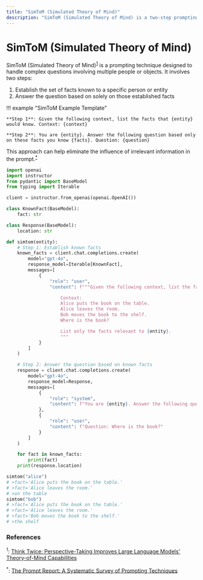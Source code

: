 ```yaml
---
title: "SimToM (Simulated Theory of Mind)"
description: "SimToM (Simulated Theory of Mind) is a two-step prompting technique that focuses on improving the LLM's handling of complex questions involving multiple people or objects"
---
```


# SimToM (Simulated Theory of Mind)

SimToM (Simulated Theory of Mind)<sup><a href="https://arxiv.org/abs/2311.10227">1</a></sup> is a prompting technique designed to handle complex questions involving multiple people or objects. It involves two steps:

1. Establish the set of facts known to a specific person or entity
2. Answer the question based on solely on those established facts

!!! example "SimToM Example Template"

    **Step 1**: Given the following context, list the facts that {entity} would know. Context: {context}

    **Step 2**: You are {entity}. Answer the following question based only on these facts you know {facts}. Question: {question}

This approach can help eliminate the influence of irrelevant information in the prompt.<sup><a href="https://arxiv.org/abs/2406.06608">\*</a></sup>

```python
import openai
import instructor
from pydantic import BaseModel
from typing import Iterable

client = instructor.from_openai(openai.OpenAI())

class KnownFact(BaseModel):
    fact: str

class Response(BaseModel):
    location: str

def simtom(entity):
    # Step 1: Establish known facts
    known_facts = client.chat.completions.create(
        model="gpt-4o",
        response_model=Iterable[KnownFact],
        messages=[
            {
                "role": "user",
                "content": f"""Given the following context, list the facts that {entity} would know:

                    Context:
                    Alice puts the book on the table.
                    Alice leaves the room.
                    Bob moves the book to the shelf.
                    Where is the book?

                    List only the facts relevant to {entity}.
                    """
            }
        ]
    )

    # Step 2: Answer the question based on known facts
    response = client.chat.completions.create(
        model="gpt-4o",
        response_model=Response,
        messages=[
            {
                "role": "system",
                "content": f"You are {entity}. Answer the following question based only on these facts you know: {" ".join([str(fact) for fact in known_facts])}"
            },
            {
                "role": "user",
                "content": f"Question: Where is the book?"
            }
        ]
    )

    for fact in known_facts:
        print(fact)
    print(response.location)

simtom("alice")
# >fact='Alice puts the book on the table.'
# >fact='Alice leaves the room.'
# >on the table
simtom("bob")
# >fact='Alice puts the book on the table.'
# >fact='Alice leaves the room.'
# >fact='Bob moves the book to the shelf.'
# >the shelf
```

### References

<sup id="ref-1">1</sup>: [Think Twice: Perspective-Taking Improves Large Language Models' Theory-of-Mind Capabilities](https://arxiv.org/abs/2311.10227)

<sup id="ref-asterisk">\*</sup>: [The Prompt Report: A Systematic Survey of Prompting Techniques](https://arxiv.org/abs/2406.06608)
